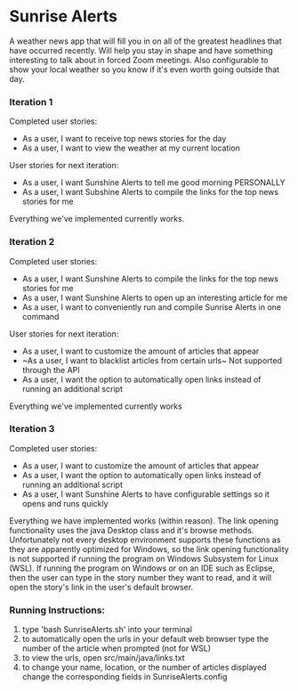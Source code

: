 # Sunrise Alerts
A weather news app that will fill you in on all of the greatest headlines that have occurred recently. Will help you stay in shape and have something interesting to talk about in forced Zoom meetings. Also configurable to show your local weather so you know if it's even worth going outside that day.

### Iteration 1
Completed user stories:
  - As a user, I want to receive top news stories for the day
  - As a user, I want to view the weather at my current location

User stories for next iteration:
  - As a user, I want Sunshine Alerts to tell me good morning PERSONALLY
  - As a user, I want Subshine Alerts to compile the links for the top news stories for me
 
Everything we've implemented currently works.

### Iteration 2
Completed user stories:
  - As a user, I want Sunshine Alerts to compile the links for the top news stories for me
  - As a user, I want Sunshine Alerts to open up an interesting article for me
  - As a user, I want to conveniently run and compile Sunrise Alerts in one command

User stories for next iteration:
  - As a user, I want to customize the amount of articles that appear
  - ~As a user, I want to blacklist articles from certain urls~ Not supported through the API
  - As a user, I want the option to automatically open links instead of running an additional script 

Everything we've implemented currently works

### Iteration 3
Completed user stories:
 - As a user, I want to customize the amount of articles that appear
 - As a user, I want the option to automatically open links instead of running an additional script
 - As a user, I want Sunshine Alerts to have configurable settings so it opens and runs quickly

Everything we have implemented works (within reason). The link opening functionality uses the java Desktop class and it's browse methods.  Unfortunately not every desktop environment supports these functions as they are apparently optimized for Windows, so the link opening functionality is not supported if running the program on Windows Subsystem for Linux (WSL).  If running the program on Windows or on an IDE such as Eclipse, then the user can type in the story number they want to read, and it will open the story's link in the user's default browser.



### Running Instructions: 
1. type 'bash SunriseAlerts.sh' into your terminal
1. to automatically open the urls in your default web browser type the number of the article when prompted (not for WSL)
1. to view the urls, open src/main/java/links.txt
1. to change your name, location, or the number of articles displayed change the corresponding fields in SunriseAlerts.config

